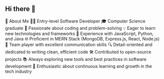 ## Hi there 👋

👋 About Me
👨‍💻 Entry-level Software Developer
🎓 Computer Science graduate
🚀 Passionate about coding and problem-solving
💡 Eager to learn new technologies and frameworks
🔧 Experience with JavaScript, Python, and Java
🌐 Proficient in MERN Stack (MongoDB, Express.js, React, Node.js)
🤝 Team player with excellent communication skills
🔍 Detail-oriented and dedicated to writing clean, efficient code
🛠️ Contributed to open-source projects
📚 Always exploring new tools and best practices in software development
🌱 Enthusiastic about continuous learning and growth in the tech industry
